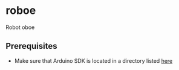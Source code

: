 # roboe
Robot oboe

## Prerequisites
- Make sure that Arduino SDK is located in a directory listed [here](./cmake/ArduinoToolchain.cmake#L55)

